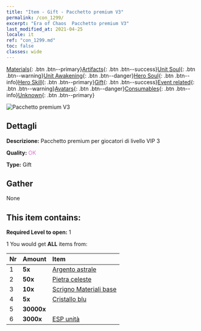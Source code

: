 ```yaml
---
title: "Item - Gift - Pacchetto premium V3"
permalink: /con_1299/
excerpt: "Era of Chaos  Pacchetto premium V3"
last_modified_at: 2021-04-25
locale: it
ref: "con_1299.md"
toc: false
classes: wide
---
```

 [Materials](/ItemsIT/){: .btn .btn--primary}[Artifacts](/ItemsIT/Artifacts/){: .btn .btn--success}[Unit Soul](/ItemsIT/UnitSoul/){: .btn .btn--warning}[Unit Awakening](/ItemsIT/UnitAwakening/){: .btn .btn--danger}[Hero Soul](/ItemsIT/HeroSoul/){: .btn .btn--info}[Hero Skill](/ItemsIT/HeroSkill/){: .btn .btn--primary}[Gift](/ItemsIT/Gift/){: .btn .btn--success}[Event related](/ItemsIT/Events/){: .btn .btn--warning}[Avatars](/ItemsIT/Avatars/){: .btn .btn--danger}[Consumables](/ItemsIT/Consumables/){: .btn .btn--info}[Unknown](/ItemsIT/Unknown/){: .btn .btn--primary}

 ![Pacchetto premium V3](/images/t/i_905003.png)

## Dettagli
 **Descrizione:** Pacchetto premium per giocatori di livello VIP 3

 **Quality:** <span style="color: #DA70D6">OK</span>

 **Type:** Gift

## Gather

  None

## This item contains:

 **Required Level to open:** 1

 1 You would get **ALL** items  from:

  | Nr | Amount |     Item    |
  |:---|:-------|:------------|
  | 1 |  **5x** | [Argento astrale](/ItemsIT/con_969/) |  | 
  | 2 |  **50x** | [Pietra celeste](/ItemsIT/art_188/) |  | 
  | 3 |  **10x** | [Scrigno Materiali base](/ItemsIT/con_756/) |  | 
  | 4 |  **5x** | [Cristallo blu](/ItemsIT/con_716/) |  | 
  | 5 |  **30000x** | <i class="fas fa-coins"/> |  | 
  | 6 |  **3000x** | [ESP unità](/ItemsIT/con_902/) |  | 
